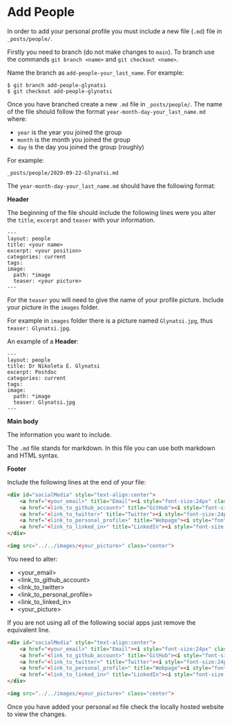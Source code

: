 # Add People

In order to add your personal profile you must include a new file (`.md`) file
in `_posts/people/`.

Firstly you need to branch (do not make changes to `main`).
To branch use the commands `git branch <name>` and `git checkout <name>`.

Name the branch as `add-people-your_last_name`. For example:

```shell
$ git branch add-people-glynatsi
$ git checkout add-people-glynatsi
```

Once you have branched create a new `.md` file in `_posts/people/`. The name
of the file should follow the format `year-month-day-your_last_name.md` where:

- `year` is the year you joined the group
- `month` is the month you joined the group
- `day` is the day you joined the group (roughly)

For example:

```
_posts/people/2020-09-22-Glynatsi.md
```

The `year-month-day-your_last_name.md` should have the following format:

**Header**

The beginning of the file should include the following lines were you alter
the `title`, `excerpt` and `teaser` with your information.

```shell
---
layout: people
title: <your name>
excerpt: <your position>
categories: current
tags:
image:
  path: *image
  teaser: <your picture>
---
```

For the `teaser` you will need to give the name of your profile picture. Include
your picture in the `images` folder. 

For example in `images` folder there is a picture named `Glynatsi.jpg`, thus
`teaser: Glynatsi.jpg`.

An example of a **Header**:

```shell
---
layout: people
title: Dr Nikoleta E. Glynatsi
excerpt: Postdoc
categories: current
tags:
image:
  path: *image
  teaser: Glynatsi.jpg
---
```

**Main body**

The information you want to include.

The `.md` file stands for markdown. In this file you can use both markdown and
HTML syntax.

**Footer**

Include the following lines at the end of your file:


```html
<div id="socialMedia" style="text-align:center">
    <a href="<your_email>" title="Email"><i style="font-size:24px" class="fa fa-envelope"></i></a>
    <a href="<link_to_github_account>" title="GitHub"><i style="font-size:24px" class="fa fa-github"></i></a>
    <a href="<link_to_twitter>" title="Twitter"><i style="font-size:24px" class="fa fa-twitter"></i></a>
    <a href="<link_to_personal_profile>" title="Webpage"><i style="font-size:24px" class="fa fa-home"></i></a>
    <a href="<link_to_linked_in>" title="LinkedIn"><i style="font-size:24px" class="fa fa-linkedin"></i></a>
</div>

<img src="../../images/<your_picture>" class="center">
```

You need to alter:

- <your_email>
- <link_to_github_account>
- <link_to_twitter>
- <link_to_personal_profile>
- <link_to_linked_in>
- <your_picture>

If you are not using all of the following social apps just remove the equivalent
line.

```html
<div id="socialMedia" style="text-align:center">
    <a href="<your_email>" title="Email"><i style="font-size:24px" class="fa fa-envelope"></i></a>
    <a href="<link_to_github_account>" title="GitHub"><i style="font-size:24px" class="fa fa-github"></i></a>
    <a href="<link_to_twitter>" title="Twitter"><i style="font-size:24px" class="fa fa-twitter"></i></a>
    <a href="<link_to_personal_profile>" title="Webpage"><i style="font-size:24px" class="fa fa-home"></i></a>
    <a href="<link_to_linked_in>" title="LinkedIn"><i style="font-size:24px" class="fa fa-linkedin"></i></a>
</div>

<img src="../../images/<your_picture>" class="center">
```


Once you have added your personal `md` file check the locally hosted website to
view the changes.
